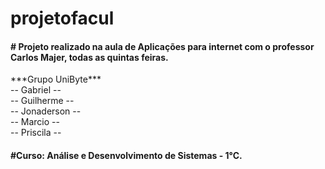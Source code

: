 # projetofacul

<h4># Projeto realizado na aula de Aplicações para internet com o professor Carlos Majer, todas as quintas feiras.</h4>

<p>***Grupo UniByte***<br>
--    Gabriel   --<br>
--   Guilherme  --<br>
--  Jonaderson  --<br>
--    Marcio    --<br>
--   Priscila   --</p>

<h4>#Curso: Análise e Desenvolvimento de Sistemas - 1°C.</h4>

